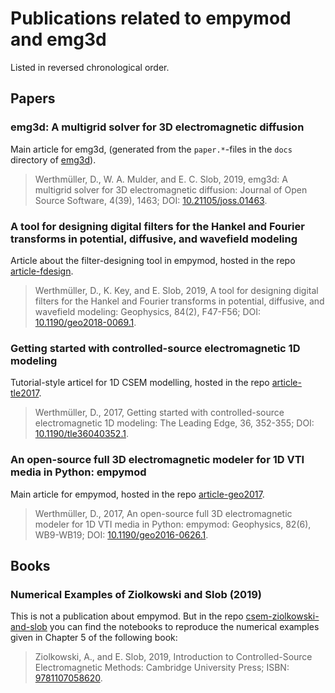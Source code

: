 # Publications related to empymod and emg3d

Listed in reversed chronological order.


## Papers


### emg3d: A multigrid solver for 3D electromagnetic diffusion

Main article for emg3d, (generated from the ``paper.*``-files in the ``docs``
directory of [emg3d](https://github.com/empymod/emg3d)).

> Werthmüller, D., W. A. Mulder, and E. C. Slob, 2019,
> emg3d: A multigrid solver for 3D electromagnetic diffusion:
> Journal of Open Source Software, 4(39), 1463;
> DOI: [10.21105/joss.01463](http://doi.org/10.21105/joss.01463).


### A tool for designing digital filters for the Hankel and Fourier transforms in potential, diffusive, and wavefield modeling

Article about the filter-designing tool in empymod, hosted in the repo
[article-fdesign](https://github.com/empymod/article-fdesign).

> Werthmüller, D., K. Key, and E. Slob, 2019,
> A tool for designing digital filters for the Hankel and Fourier transforms in
> potential, diffusive, and wavefield modeling:
> Geophysics, 84(2), F47-F56;
> DOI: [10.1190/geo2018-0069.1](http://doi.org/10.1190/geo2018-0069.1).


### Getting started with controlled-source electromagnetic 1D modeling

Tutorial-style articel for 1D CSEM modelling, hosted in the repo
[article-tle2017](https://github.com/empymod/article-tle2017).

> Werthmüller, D., 2017,
> Getting started with controlled-source electromagnetic 1D modeling:
> The Leading Edge, 36, 352-355;
> DOI: [10.1190/tle36040352.1](http://dx.doi.org/10.1190/tle36040352.1).


### An open-source full 3D electromagnetic modeler for 1D VTI media in Python: empymod

Main article for empymod, hosted in the repo
[article-geo2017](https://github.com/empymod/article-geo2017).

> Werthmüller, D., 2017,
> An open-source full 3D electromagnetic modeler for 1D VTI media in Python:
> empymod:
> Geophysics, 82(6), WB9-WB19;
> DOI: [10.1190/geo2016-0626.1](http://doi.org/10.1190/geo2016-0626.1).


## Books


### Numerical Examples of Ziolkowski and Slob (2019)

This is not a publication about empymod. But in the repo
[csem-ziolkowski-and-slob](https://github.com/empymod/csem-ziolkowski-and-slob)
you can find the notebooks to reproduce the numerical examples given in Chapter
5 of the following book:

> Ziolkowski, A., and E. Slob, 2019,
> Introduction to Controlled-Source Electromagnetic Methods:
> Cambridge University Press;
> ISBN: [9781107058620](https://www.cambridge.org/9781107058620).
